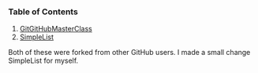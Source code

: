 ### Table of Contents

1. [GitGitHubMasterClass](https://www.udemy.com/course/git-and-github-masterclass)
2. [SimpleList](https://github.com/vpp612/SimpleList)

Both of these were forked from other GitHub users. I made a small change SimpleList for myself.
